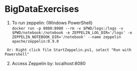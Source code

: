 # BigDataExercises

1. To run zeppelin: (Windows PowerShell) </br>
```docker run -p 8080:8080 --rm -v $PWD/logs:/logs -v $PWD/notebook:/notebook -e ZEPPELIN_LOG_DIR='/logs' -e ZEPPELIN_NOTEBOOK_DIR='/notebook' --name zeppelin apache/zeppelin:0.9.0```

<code> Or: Right click file StartZeppelin.ps1, select "Run with Powershell" </code>

2. Access Zeppelin by: localhost:8080